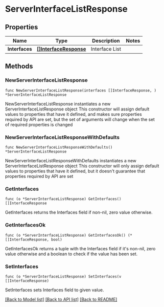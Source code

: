 # ServerInterfaceListResponse

## Properties

Name | Type | Description | Notes
------------ | ------------- | ------------- | -------------
**Interfaces** | [**[]InterfaceResponse**](InterfaceResponse.md) | Interface List | 

## Methods

### NewServerInterfaceListResponse

`func NewServerInterfaceListResponse(interfaces []InterfaceResponse, ) *ServerInterfaceListResponse`

NewServerInterfaceListResponse instantiates a new ServerInterfaceListResponse object
This constructor will assign default values to properties that have it defined,
and makes sure properties required by API are set, but the set of arguments
will change when the set of required properties is changed

### NewServerInterfaceListResponseWithDefaults

`func NewServerInterfaceListResponseWithDefaults() *ServerInterfaceListResponse`

NewServerInterfaceListResponseWithDefaults instantiates a new ServerInterfaceListResponse object
This constructor will only assign default values to properties that have it defined,
but it doesn't guarantee that properties required by API are set

### GetInterfaces

`func (o *ServerInterfaceListResponse) GetInterfaces() []InterfaceResponse`

GetInterfaces returns the Interfaces field if non-nil, zero value otherwise.

### GetInterfacesOk

`func (o *ServerInterfaceListResponse) GetInterfacesOk() (*[]InterfaceResponse, bool)`

GetInterfacesOk returns a tuple with the Interfaces field if it's non-nil, zero value otherwise
and a boolean to check if the value has been set.

### SetInterfaces

`func (o *ServerInterfaceListResponse) SetInterfaces(v []InterfaceResponse)`

SetInterfaces sets Interfaces field to given value.



[[Back to Model list]](../README.md#documentation-for-models) [[Back to API list]](../README.md#documentation-for-api-endpoints) [[Back to README]](../README.md)


